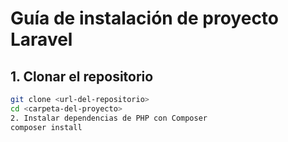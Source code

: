 # Guía de instalación de proyecto Laravel

## 1. Clonar el repositorio
```bash
git clone <url-del-repositorio>
cd <carpeta-del-proyecto>
2. Instalar dependencias de PHP con Composer
composer install
